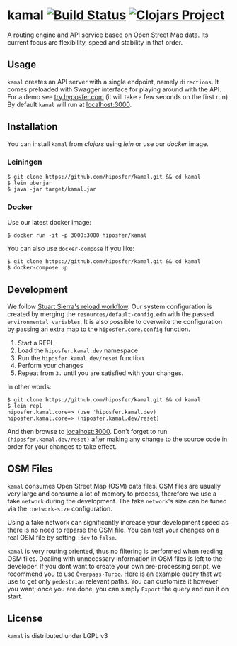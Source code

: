 # kamal [![Build Status](https://travis-ci.org/hiposfer/kamal.svg?branch=master)](https://travis-ci.org/hiposfer/kamal) [![Clojars Project](https://img.shields.io/clojars/v/hiposfer/kamal.svg)](https://clojars.org/hiposfer/kamal)

A routing engine and API service based on Open Street Map data. Its current focus are flexibility, speed and stability in that order.

## Usage
`kamal` creates an API server with a single endpoint, namely `directions`. It comes preloaded with Swagger interface for playing around with the API. For a demo see [try.hyposfer.com](http://try.hiposfer.com/index.html) (it will take a few seconds on the first run). By default `kamal` will run at [localhost:3000](http://localhost:3000).

## Installation
You can install `kamal` from _clojars_ using _lein_ or use our _docker_ image.

### Leiningen
```
$ git clone https://github.com/hiposfer/kamal.git && cd kamal
$ lein uberjar
$ java -jar target/kamal.jar
```

### Docker
Use our latest docker image:

    $ docker run -it -p 3000:3000 hiposfer/kamal

You can also use `docker-compose` if you like:

    $ git clone https://github.com/hiposfer/kamal.git && cd kamal
    $ docker-compose up

## Development
We follow [Stuart Sierra's reload workflow](https://github.com/stuartsierra/component). Our system configuration is created by merging the `resources/default-config.edn` with the passed `environmental variables`. It is also possible to overwrite the configuration by passing an extra map to the `hiposfer.core.config` function.

1. Start a REPL
2. Load the `hiposfer.kamal.dev` namespace
3. Run the `hiposfer.kamal.dev/reset` function
4. Perform your changes
5. Repeat from `3.` until you are satisfied with your changes.

In other words:
```
$ git clone https://github.com/hiposfer/kamal.git && cd kamal
$ lein repl
hiposfer.kamal.core=> (use 'hiposfer.kamal.dev)
hiposfer.kamal.core=> (hiposfer.kamal.dev/reset)
```
And then browse to [localhost:3000](http://localhost:3000). Don't forget to run `(hiposfer.kamal.dev/reset)` after making any change to the source code in order for your changes to take effect.

## OSM Files
`kamal` consumes Open Street Map (OSM) data files. OSM files are usually very large and consume a lot of memory to process, therefore we use a fake `network` during the development. The fake `network`'s size can be tuned via the `:network-size` configuration. 

Using a fake network can significantly increase your development speed as there is
no need to reparse the OSM file. You can test your changes on a real OSM file by
setting `:dev` to `false`.

`kamal` is very routing oriented, thus no filtering is performed when reading
OSM files. Dealing with unnecessary information in OSM files is left to the
developer. If you dont want to create your own pre-processing script, we recommend
you to use `Òverpass-Turbo`. [Here](http://overpass-turbo.eu/s/sDW) is an example
query that we use to get only `pedestrian` relevant paths. You can customize it
however you want; once you are done, you can simply `Export` the query and run
it on start.

## License
`kamal` is distributed under LGPL v3
